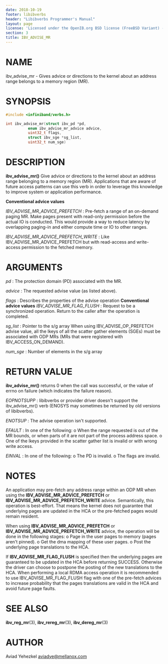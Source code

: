 ```yaml
---
date: 2018-10-19
footer: libibverbs
header: "Libibverbs Programmer's Manual"
layout: page
license: 'Licensed under the OpenIB.org BSD license (FreeBSD Variant) - See COPYING.md'
section: 3
title: IBV_ADVISE_MR
---
```


# NAME

ibv_advise_mr - Gives advice or directions to the kernel about an
		address range belongs to a memory region (MR).

# SYNOPSIS

```c
#include <infiniband/verbs.h>

int ibv_advise_mr(struct ibv_pd *pd,
		  enum ibv_advise_mr_advice advice,
		  uint32_t flags,
		  struct ibv_sge *sg_list,
		  uint32_t num_sge)
```

# DESCRIPTION

**ibv_advise_mr()** Give advice or directions to the kernel about an
address range belonging to a memory region (MR).
Applications that are aware of future access patterns can use this verb
in order to leverage this knowledge to improve system or
application performance.

**Conventional advice values**

*IBV_ADVISE_MR_ADVICE_PREFETCH*
:	Pre-fetch a range of an on-demand paging MR.
	Make pages present with read-only permission before the actual IO is conducted.
	This would provide a way to reduce latency by overlapping paging-in
	and either compute time or IO to other ranges.

*IBV_ADVISE_MR_ADVICE_PREFETCH_WRITE*
:	Like IBV_ADVISE_MR_ADVICE_PREFETCH but with read-access
	and write-access permission to the fetched memory.

# ARGUMENTS
*pd*
:	The protection domain (PD) associated with the MR.

*advice*
:	The requested advise value (as listed above).

*flags*
:	Describes the properties of the advise operation
	**Conventional advice values**
	*IBV_ADVISE_MR_FLAG_FLUSH*
	:	Request to be a synchronized operation. Return to the caller
		after the operation is completed.

*sg_list*
:	Pointer to the s/g array
	When using IBV_ADVISE_OP_PREFETCH advise value, all the lkeys of all
	the scatter gather elements (SGEs) must be associated with ODP MRs
	(MRs that were registered with IBV_ACCESS_ON_DEMAND).

*num_sge*
:	Number of elements in the s/g array

# RETURN VALUE

**ibv_advise_mr()** returns 0 when the call was successful, or the value
		    of errno on failure (which indicates the failure reason).

*EOPNOTSUPP*
:	libibverbs or provider driver doesn't support the ibv_advise_mr() verb
	(ENOSYS may sometimes be returned by old versions of libibverbs).

*ENOTSUP*
:	The advise operation isn't supported.

*EFAULT*
:	In one of the following:
	o When the range requested is out of the MR bounds, or when parts of
	  it are not part of the process address space.
	o One of the lkeys provided in the scatter gather list is invalid or
	  with wrong write access.

*EINVAL*
:	In one of the following:
	o The PD is invalid.
	o The flags are invalid.

# NOTES

An application may pre-fetch any address range within an ODP MR when using the
**IBV_ADVISE_MR_ADVICE_PREFETCH** or **IBV_ADVISE_MR_ADVICE_PREFETCH_WRITE** advice.
Semantically, this operation is best-effort. That means the kernel does not
guarantee that underlying pages are updated in the HCA or the pre-fetched pages
would remain resident.

When using **IBV_ADVISE_MR_ADVICE_PREFETCH** or **IBV_ADVISE_MR_ADVICE_PREFETCH_WRITE**
advice, the operation will be done in the following stages:
	o Page in the user pages to memory (pages aren't pinned).
	o Get the dma mapping of these user pages.
	o Post the underlying page translations to the HCA.

If **IBV_ADVISE_MR_FLAG_FLUSH** is specified then the underlying pages are
guaranteed to be updated in the HCA before returning SUCCESS.
Otherwise the driver can choose to postpone the posting of the new translations
to the HCA.
When performing a local RDMA access operation it is recommended to use
IBV_ADVISE_MR_FLAG_FLUSH flag with one of the pre-fetch advices to
increase probability that the pages translations are valid in the HCA
and avoid future page faults.

# SEE ALSO

**ibv_reg_mr**(3),
**ibv_rereg_mr**(3),
**ibv_dereg_mr**(3)

# AUTHOR

Aviad Yehezkel <aviadye@mellanox.com>

